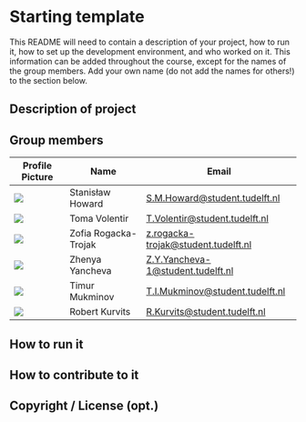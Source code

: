 # Starting template

This README will need to contain a description of your project, how to run it, how to set up the development environment, and who worked on it.
This information can be added throughout the course, except for the names of the group members.
Add your own name (do not add the names for others!) to the section below.

## Description of project

## Group members

| Profile Picture | Name                 | Email                               |
|---|----------------------|-------------------------------------|
| ![](https://gitlab.ewi.tudelft.nl/uploads/-/system/user/avatar/4517/avatar.png?width=400) | Stanisław Howard     | S.M.Howard@student.tudelft.nl       |
| ![](https://gitlab.ewi.tudelft.nl/uploads/-/system/user/avatar/4773/avatar.png?width=400) | Toma Volentir        | T.Volentir@student.tudelft.nl       |
| ![](https://cdn.discordapp.com/attachments/943585524654936145/943585743555661886/avatar.png) | Zofia Rogacka-Trojak | z.rogacka-trojak@student.tudelft.nl |
| ![](https://gitlab.ewi.tudelft.nl/uploads/-/system/user/avatar/4948/avatar.png?width=400) | Zhenya Yancheva      | Z.Y.Yancheva-1@student.tudelft.nl   |
| ![](https://gitlab.ewi.tudelft.nl/uploads/-/system/user/avatar/4862/avatar.png?width=400) | Timur Mukminov       | T.I.Mukminov@student.tudelft.nl     |
| ![](https://gitlab.ewi.tudelft.nl/uploads/-/system/user/avatar/4669/avatar.png?width=400) | Robert Kurvits       | R.Kurvits@student.tudelft.nl        |


<!-- Instructions (remove once assignment has been completed -->
<!-- - Add (only!) your own name to the table above (use Markdown formatting) -->
<!-- - Mention your *student* email address -->
<!-- - Preferably add a recognizable photo, otherwise add your GitLab photo -->
<!-- - (please make sure the photos have the same size) --> 

## How to run it

## How to contribute to it

## Copyright / License (opt.)
